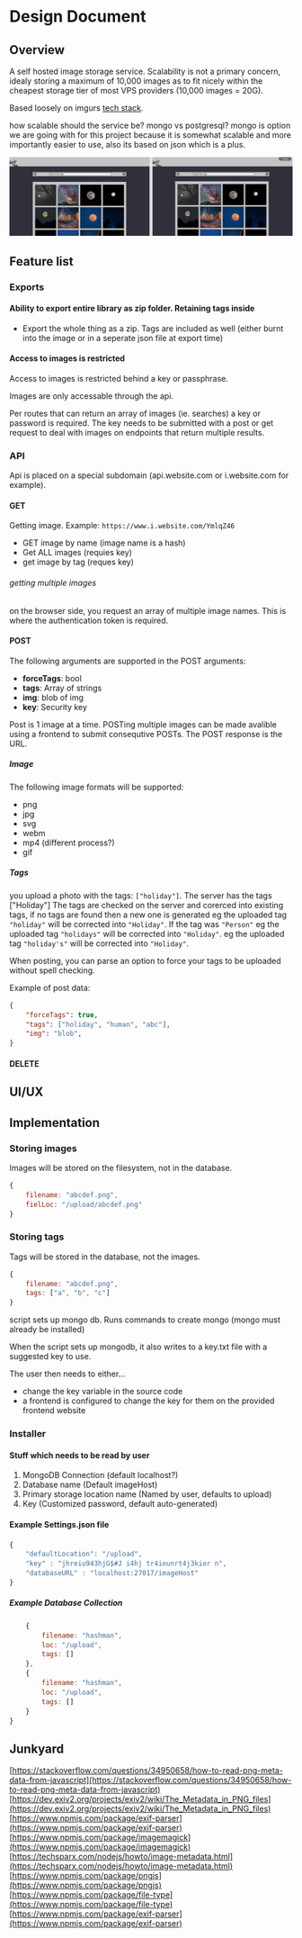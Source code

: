 # Design Document

## Overview

A self hosted image storage service. Scalability is not a primary concern, idealy storing a maximum of 10,000 images as to fit nicely within the cheapest storage tier of most VPS providers (10,000 images = 20G).

Based loosely on imgurs [tech stack](https://stackshare.io/imgur/imgur).

how scalable should the service be? mongo vs postgresql? mongo is option we are going with for this project because it is somewhat scalable and more importantly easier to use, also its based on json which is a plus.

![Frontend Design](./Assets/design.png)
<!-- ![logo](./Assets/logo.svg) -->

## Feature list

### Exports

#### Ability to export entire library as zip folder. Retaining tags inside

* Export the whole thing as a zip. Tags are included as well (either burnt into the image or in a seperate json file at export time)

#### Access to images is restricted

Access to images is restricted behind a key or passphrase.

Images are only accessable through the api.

Per routes that can return an array of images (ie. searches) a key or password is required.
The key needs to be submitted with a post or get request to deal with images on endpoints that return multiple results.

### API

Api is placed on a special subdomain (api.website.com or i.website.com for example).

#### GET

Getting image. Example: `https://www.i.website.com/YmlqZ46`

* GET image by name (image name is a hash)
* Get ALL images (requies key)
* get image by tag (reques key)

###### getting multiple images

on the browser side, you request an array of multiple image names. This is where the authentication token is required.

#### POST

The following arguments are supported in the POST arguments:

* **forceTags**: bool
* **tags**: Array of strings
* **img**: blob of img
* **key**: Security key

Post is 1 image at a time. POSTing multiple images can be made avalible using a frontend to submit consequtive POSTs.
The POST response is the URL.

##### Image

The following image formats will be supported:

* png
* jpg
* svg
* webm
* mp4 (different process?)
* gif  

##### Tags

you upload a photo with the tags:
`["holiday"]`. The server has the tags ["Holiday"]
The tags are checked on the server and corerced into existing tags, if no tags are found then a new one is generated
eg the uploaded tag `"holiday"` will be corrected into `"Holiday"`. If the tag was `"Person"`
eg the uploaded tag `"holidays"` will be corrected into `"Holiday"`.
eg the uploaded tag `"holiday's"` will be corrected into `"Holiday"`.

When posting, you can parse an option to force your tags to be uploaded without spell checking.

Example of post data:

```json
{
	"forceTags": true,
	"tags": ["holiday", "human", "abc"],
	"img": "blob",
}
```

#### DELETE

## UI/UX

## Implementation

### Storing images

Images will be stored on the filesystem, not in the database.

```javascript
{
	filename: "abcdef.png",
	fielLoc: "/upload/abcdef.png"
}
```

### Storing tags

Tags will be stored in the database, not the images.

```javascript
{
	filename: "abcdef.png",
	tags: ["a", "b", "c"]
}
```

script sets up mongo db. Runs commands to create mongo (mongo must already be installed)

When the script sets up mongodb, it also writes to a key.txt file with a suggested key to use.

The user then needs to either...

* change the key variable in the source code
* a frontend is configured to change the key for them on the provided frontend website

### Installer

#### Stuff which needs to be read by user

1. MongoDB Connection (default localhost?)
2. Database name (Default imageHost)
3. Primary storage location name (Named by user, defaults to upload)
4. Key (Customized password, default auto-generated)

#### Example Settings.json file

```javascript
{
	"defaultLocation": "/upload",
	"key" : "jhreiu943hjG$#J i4hj tr4iounrt4j3kior n",
	"databaseURL" : "localhost:27017/imageHost"
}
```

##### Example Database Collection

```javascript
	{
		filename: "hashman",
		loc: "/upload",
		tags: []
	},
	{
		filename: "hashman",
		loc: "/upload",
		tags: []
	}
}
```

## Junkyard

[https://stackoverflow.com/questions/34950658/how-to-read-png-meta-data-from-javascript](https://stackoverflow.com/questions/34950658/how-to-read-png-meta-data-from-javascript)
[https://dev.exiv2.org/projects/exiv2/wiki/The_Metadata_in_PNG_files](https://dev.exiv2.org/projects/exiv2/wiki/The_Metadata_in_PNG_files)
[https://www.npmjs.com/package/exif-parser](https://www.npmjs.com/package/exif-parser)
[https://www.npmjs.com/package/imagemagick](https://www.npmjs.com/package/imagemagick)
[https://techsparx.com/nodejs/howto/image-metadata.html](https://techsparx.com/nodejs/howto/image-metadata.html)
[https://www.npmjs.com/package/pngjs](https://www.npmjs.com/package/pngjs)
[https://www.npmjs.com/package/file-type](https://www.npmjs.com/package/file-type)
[https://www.npmjs.com/package/exif-parser](https://www.npmjs.com/package/exif-parser)
